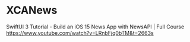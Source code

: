# XCANews

SwiftUI 3 Tutorial - Build an iOS 15 News App with NewsAPI | Full Course
https://www.youtube.com/watch?v=LRnbFjq0bTM&t=2663s
